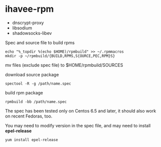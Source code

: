 ihavee-rpm
==========

- dnscrypt-proxy
- libsodium
- shadowsocks-libev

Spec and source file to build rpms

    echo "%_topdir %(echo $HOME)/rpmbuild" >> ~/.rpmmacros
    mkdir -p ~/rpmbuild/{BUILD,RPMS,S{OURCE,PEC,RPM}S}

mv files (exclude spec file) to $HOME/rpmbuild/SOURCES

download source package

    spectool -R -g /path/name.spec

build rpm package

    rpmbuild -bb /path/name.spec

The spec has been tested only on Centos 6.5 and later, it should also work on recent Fedoras, too.

You may need to modify version in the spec file, and may need to install **epel-release**

    yum install epel-release

